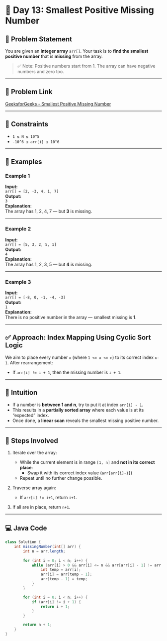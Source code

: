 # 📅 Day 13: Smallest Positive Missing Number

## 📝 Problem Statement

You are given an **integer array** `arr[]`. Your task is to **find the smallest positive number** that is **missing** from the array.

> ✅ Note: Positive numbers start from 1. The array can have negative numbers and zero too.

---

## 🔗 Problem Link

[GeeksforGeeks - Smallest Positive Missing Number](https://www.geeksforgeeks.org/problems/smallest-positive-missing-number-1587115621/1)

---

## 📌 Constraints

- `1 ≤ N ≤ 10^5`  
- `-10^6 ≤ arr[i] ≤ 10^6`

---

## 🧪 Examples

### Example 1
**Input:**  
`arr[] = [2, -3, 4, 1, 7]`  
**Output:**  
`3`  
**Explanation:**  
The array has 1, 2, 4, 7 — but **3** is missing.

---

### Example 2
**Input:**  
`arr[] = [5, 3, 2, 5, 1]`  
**Output:**  
`4`  
**Explanation:**  
The array has 1, 2, 3, 5 — but **4** is missing.

---

### Example 3
**Input:**  
`arr[] = [-8, 0, -1, -4, -3]`  
**Output:**  
`1`  
**Explanation:**  
There is no positive number in the array — smallest missing is **1**.

---

## ✅ Approach: Index Mapping Using Cyclic Sort Logic

We aim to place every number `x` (where `1 <= x <= n`) to its correct index `x-1`. After rearrangement:
- If `arr[i] != i + 1`, then the missing number is `i + 1`.

---

## 🧠 Intuition

- If a number is **between 1 and n**, try to put it at index `arr[i] - 1`.
- This results in a **partially sorted array** where each value is at its “expected” index.
- Once done, a **linear scan** reveals the smallest missing positive number.

---

## 🧩 Steps Involved

1. Iterate over the array:
   - While the current element is in range `[1, n]` and **not in its correct place**:
     - Swap it with its correct index value (`arr[arr[i]-1]`)
   - Repeat until no further change possible.

2. Traverse array again:
   - If `arr[i] != i+1`, return `i+1`.

3. If all are in place, return `n+1`.

---

## 💻 Java Code

```java
class Solution {
    int missingNumber(int[] arr) {
        int n = arr.length;
        
        for (int i = 0; i < n; i++) {
            while (arr[i] > 0 && arr[i] <= n && arr[arr[i] - 1] != arr[i]) {
                int temp = arr[i];
                arr[i] = arr[temp - 1];
                arr[temp - 1] = temp;
            }
        }

        for (int i = 0; i < n; i++) {
            if (arr[i] != i + 1) {
                return i + 1;
            }
        }

        return n + 1;
    }
}
